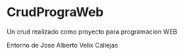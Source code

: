 # CrudPrograWeb
Un crud realizado como proyecto para programacion WEB

Entorno de Jose Alberto Velix Callejas
